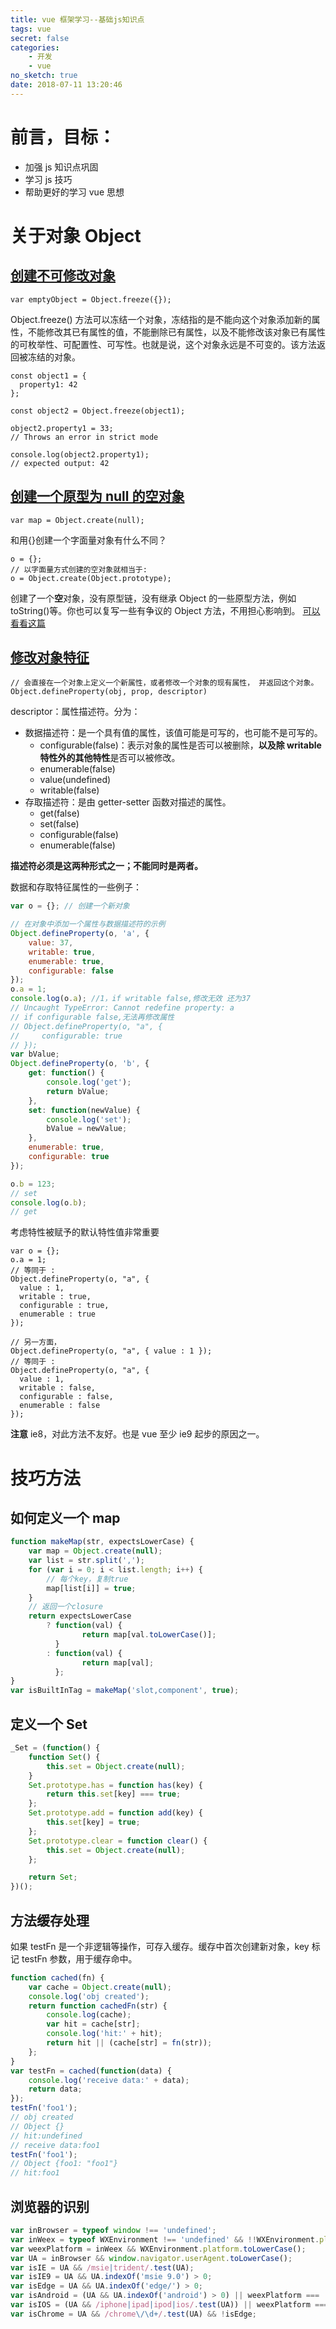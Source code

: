 ```yaml
---
title: vue 框架学习--基础js知识点
tags: vue
secret: false
categories:
    - 开发
    - vue
no_sketch: true
date: 2018-07-11 13:20:46
---
```


# 前言，目标：

-   加强 js 知识点巩固
-   学习 js 技巧
-   帮助更好的学习 vue 思想

# 关于对象 Object

## [创建不可修改对象](https://developer.mozilla.org/zh-CN/docs/Web/JavaScript/Reference/Global_Objects/Object/freeze)

```
var emptyObject = Object.freeze({});
```

Object.freeze() 方法可以冻结一个对象，冻结指的是不能向这个对象添加新的属性，不能修改其已有属性的值，不能删除已有属性，以及不能修改该对象已有属性的可枚举性、可配置性、可写性。也就是说，这个对象永远是不可变的。该方法返回被冻结的对象。

```
const object1 = {
  property1: 42
};

const object2 = Object.freeze(object1);

object2.property1 = 33;
// Throws an error in strict mode

console.log(object2.property1);
// expected output: 42
```

## [创建一个原型为 null 的空对象](https://developer.mozilla.org/zh-CN/docs/Web/JavaScript/Reference/Global_Objects/Object/create)

```
var map = Object.create(null);
```

和用{}创建一个字面量对象有什么不同？

```
o = {};
// 以字面量方式创建的空对象就相当于:
o = Object.create(Object.prototype);
```

创建了一个**空**对象，没有原型链，没有继承 Object 的一些原型方法，例如 toString()等。你也可以复写一些有争议的 Object 方法，不用担心影响到。
[可以看看这篇](https://juejin.im/post/5acd8ced6fb9a028d444ee4e)

## [修改对象特征](https://developer.mozilla.org/zh-CN/docs/Web/JavaScript/Reference/Global_Objects/Object/defineProperty)

```
// 会直接在一个对象上定义一个新属性，或者修改一个对象的现有属性， 并返回这个对象。
Object.defineProperty(obj, prop, descriptor)
```

descriptor：属性描述符。分为：

-   数据描述符：是一个具有值的属性，该值可能是可写的，也可能不是可写的。
    -   configurable(false)：表示对象的属性是否可以被删除，**以及除 writable 特性外的其他特性**是否可以被修改。
    -   enumerable(false)
    -   value(undefined)
    -   writable(false)
-   存取描述符：是由 getter-setter 函数对描述的属性。
    -   get(false)
    -   set(false)
    -   configurable(false)
    -   enumerable(false)

**描述符必须是这两种形式之一；不能同时是两者。**

数据和存取特征属性的一些例子：

```js
var o = {}; // 创建一个新对象

// 在对象中添加一个属性与数据描述符的示例
Object.defineProperty(o, 'a', {
	value: 37,
	writable: true,
	enumerable: true,
	configurable: false
});
o.a = 1;
console.log(o.a); //1，if writable false,修改无效 还为37
// Uncaught TypeError: Cannot redefine property: a
// if configurable false,无法再修改属性
// Object.defineProperty(o, "a", {
//     configurable: true
// });
var bValue;
Object.defineProperty(o, 'b', {
	get: function() {
		console.log('get');
		return bValue;
	},
	set: function(newValue) {
		console.log('set');
		bValue = newValue;
	},
	enumerable: true,
	configurable: true
});

o.b = 123;
// set
console.log(o.b);
// get
```

考虑特性被赋予的默认特性值非常重要

```
var o = {};
o.a = 1;
// 等同于 :
Object.defineProperty(o, "a", {
  value : 1,
  writable : true,
  configurable : true,
  enumerable : true
});

// 另一方面，
Object.defineProperty(o, "a", { value : 1 });
// 等同于 :
Object.defineProperty(o, "a", {
  value : 1,
  writable : false,
  configurable : false,
  enumerable : false
});
```

**注意**
ie8，对此方法不友好。也是 vue 至少 ie9 起步的原因之一。

# 技巧方法

## 如何定义一个 map

```js
function makeMap(str, expectsLowerCase) {
	var map = Object.create(null);
	var list = str.split(',');
	for (var i = 0; i < list.length; i++) {
		// 每个key，复制true
		map[list[i]] = true;
	}
	// 返回一个closure
	return expectsLowerCase
		? function(val) {
				return map[val.toLowerCase()];
		  }
		: function(val) {
				return map[val];
		  };
}
var isBuiltInTag = makeMap('slot,component', true);
```

## 定义一个 Set

```js
_Set = (function() {
	function Set() {
		this.set = Object.create(null);
	}
	Set.prototype.has = function has(key) {
		return this.set[key] === true;
	};
	Set.prototype.add = function add(key) {
		this.set[key] = true;
	};
	Set.prototype.clear = function clear() {
		this.set = Object.create(null);
	};

	return Set;
})();
```

## 方法缓存处理

如果 testFn 是一个非逻辑等操作，可存入缓存。缓存中首次创建新对象，key 标记 testFn 参数，用于缓存命中。

```js
function cached(fn) {
	var cache = Object.create(null);
	console.log('obj created');
	return function cachedFn(str) {
		console.log(cache);
		var hit = cache[str];
		console.log('hit:' + hit);
		return hit || (cache[str] = fn(str));
	};
}
var testFn = cached(function(data) {
	console.log('receive data:' + data);
	return data;
});
testFn('foo1');
// obj created
// Object {}
// hit:undefined
// receive data:foo1
testFn('foo1');
// Object {foo1: "foo1"}
// hit:foo1
```

## 浏览器的识别

```js
var inBrowser = typeof window !== 'undefined';
var inWeex = typeof WXEnvironment !== 'undefined' && !!WXEnvironment.platform;
var weexPlatform = inWeex && WXEnvironment.platform.toLowerCase();
var UA = inBrowser && window.navigator.userAgent.toLowerCase();
var isIE = UA && /msie|trident/.test(UA);
var isIE9 = UA && UA.indexOf('msie 9.0') > 0;
var isEdge = UA && UA.indexOf('edge/') > 0;
var isAndroid = (UA && UA.indexOf('android') > 0) || weexPlatform === 'android';
var isIOS = (UA && /iphone|ipad|ipod|ios/.test(UA)) || weexPlatform === 'ios';
var isChrome = UA && /chrome\/\d+/.test(UA) && !isEdge;
```
